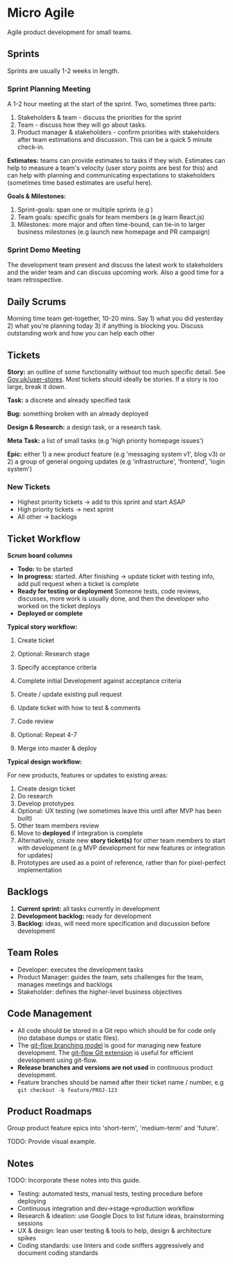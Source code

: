Micro Agile
===========

Agile product development for small teams.

## Sprints

Sprints are usually 1-2 weeks in length.

### Sprint Planning Meeting

A 1-2 hour meeting at the start of the sprint. Two, sometimes three parts:

1) Stakeholders & team - discuss the priorities for the sprint
2) Team - discuss how they will go about tasks.
3) Product manager & stakeholders - confirm priorities with stakeholders after team estimations and discussion. This can be a quick 5 minute check-in.

__Estimates:__ teams can provide estimates to tasks if they wish. Estimates can help to measure a team's velocity (user story points are best for this) and can help with planning and communicating expectations to stakeholders (sometimes time based estimates are useful here).

__Goals & Milestones:__

1) Sprint-goals: span one or multiple sprints (e.g )
2) Team goals: specific goals for team members (e.g learn React.js)
3) Milestones: more major and often time-bound, can tie-in to larger business milestones (e.g launch new homepage and PR campaign)

### Sprint Demo Meeting

The development team present and discuss the latest work to stakeholders and the wider team and can discuss upcoming work. Also a good time for a team retrospective.

## Daily Scrums

Morning time team get-together, 10-20 mins. Say 1) what you did yesterday 2) what you're planning today 3) if anything is blocking you. Discuss outstanding work and how you can help each other

## Tickets

__Story:__ an outline of some functionality without too much specific detail.
See [Gov.uk/user-stores](https://www.gov.uk/service-manual/agile-delivery/writing-user-stories). Most tickets should ideally be stories. If a story is too large, break it down.

__Task:__ a discrete and already specified task

__Bug:__ something broken with an already deployed

__Design & Research:__ a design task, or a research task.

__Meta Task:__ a list of small tasks (e.g 'high priority homepage issues')

__Epic:__ either 1) a new product feature (e.g 'messaging system v1', blog v3) or 2) a group of general ongoing updates (e.g 'infrastructure', 'frontend', 'login system')

### New Tickets

* Highest priority tickets -> add to this sprint and start ASAP
* High priority tickets -> next sprint
* All other -> backlogs

## Ticket Workflow

__Scrum board columns__

* __Todo:__ to be started
* __In progress:__ started. After finishing -> update ticket with testing info, add pull request when a ticket is complete
* __Ready for testing or deployment__ Someone tests, code reviews, discusses, more work is usually done, and then the developer who worked on the ticket deploys
* __Deployed or complete__

__Typical story workflow:__

1. Create ticket
2. Optional: Research stage
3. Specify acceptance criteria

4. Complete initial Development against acceptance criteria
5. Create / update existing pull request
6. Update ticket with how to test & comments
7. Code review

8. Optional: Repeat 4-7
9. Merge into master & deploy

__Typical design workflow:__

For new products, features or updates to existing areas:

1. Create design ticket
2. Do research
3. Develop prototypes
4. Optional: UX testing (we sometimes leave this until after MVP has been built)
5. Other team members review
6. Move to __deployed__ if integration is complete
7. Alternatively, create new __story ticket(s)__ for other team members to start with development (e.g MVP development for new features or integration for updates)
8. Prototypes are used as a point of reference, rather than for pixel-perfect implementation

## Backlogs

1) __Current sprint:__ all tasks currently in development
2) __Development backlog:__ ready for development
3) __Backlog:__ ideas, will need more specification and discussion before development

## Team Roles

* Developer: executes the development tasks
* Product Manager: guides the team, sets challenges for the team, manages meetings and backlogs
* Stakeholder: defines the higher-level business objectives

## Code Management

* All code should be stored in a Git repo which should be for code only (no database dumps or static files).
* The [git-flow branching model](http://nvie.com/posts/a-successful-git-branching-model/) is good for managing new feature development. The [git-flow Git extension](https://github.com/nvie/gitflow) is useful for efficient development using git-flow.
* __Release branches and versions are not used__ in continuous product development.
* Feature branches should be named after their ticket name / number, e.g ```git checkout -b feature/PROJ-123```

## Product Roadmaps

Group product feature epics into 'short-term', 'medium-term' and 'future'.

TODO: Provide visual example.

## Notes

TODO: Incorporate these notes into this guide.

* Testing: automated tests, manual tests, testing procedure before deploying
* Continuous integration and dev->stage->production workflow
* Research & ideation: use Google Docs to list future ideas, brainstorming sessions
* UX & design: lean user testing & tools to help, design & architecture spikes
* Coding standards: use linters and code sniffers aggressively and document coding standards
